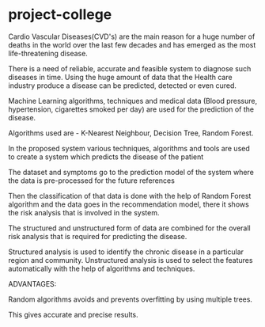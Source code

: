 # project-college
Cardio Vascular Diseases(CVD's) are the main reason for a huge number of deaths in the world over the last few decades and has emerged as the most life-threatening disease.​

There is a need of reliable, accurate and feasible system to diagnose such diseases in time. Using the huge amount of data that the Health care industry produce a disease can be predicted, detected or even cured.​

Machine Learning algorithms, techniques and medical data (Blood pressure, hypertension, cigarettes smoked per day) are used for the prediction of the disease.​

Algorithms used are - K-Nearest Neighbour, Decision Tree, Random Forest.​

In the proposed system various techniques, algorithms and tools are used to create a system which predicts the disease of the patient ​

The dataset and symptoms go to the prediction model of the system where the data is pre-processed for the future references  ​

Then the classification of that data is done with the help of Random Forest algorithm and the data goes in the recommendation model, there it shows the risk analysis that is involved in the system. ​

The structured and unstructured form of data are combined for the overall risk analysis that is required for predicting the disease. ​

Structured analysis is used to identify the chronic disease in a particular region and community. Unstructured analysis is used to select the features automatically with the help of algorithms and techniques.​

ADVANTAGES:​

Random algorithms avoids and prevents overfitting by using multiple trees. ​

This gives accurate and precise results.​
